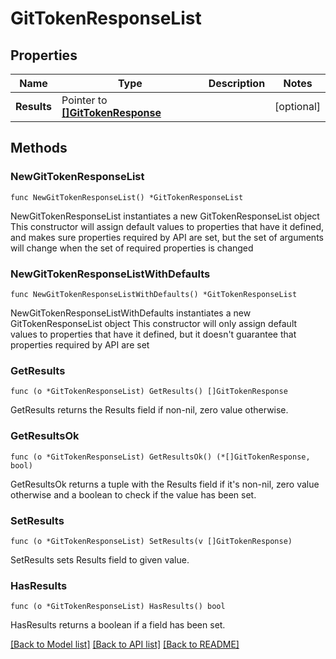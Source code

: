 # GitTokenResponseList

## Properties

Name | Type | Description | Notes
------------ | ------------- | ------------- | -------------
**Results** | Pointer to [**[]GitTokenResponse**](GitTokenResponse.md) |  | [optional] 

## Methods

### NewGitTokenResponseList

`func NewGitTokenResponseList() *GitTokenResponseList`

NewGitTokenResponseList instantiates a new GitTokenResponseList object
This constructor will assign default values to properties that have it defined,
and makes sure properties required by API are set, but the set of arguments
will change when the set of required properties is changed

### NewGitTokenResponseListWithDefaults

`func NewGitTokenResponseListWithDefaults() *GitTokenResponseList`

NewGitTokenResponseListWithDefaults instantiates a new GitTokenResponseList object
This constructor will only assign default values to properties that have it defined,
but it doesn't guarantee that properties required by API are set

### GetResults

`func (o *GitTokenResponseList) GetResults() []GitTokenResponse`

GetResults returns the Results field if non-nil, zero value otherwise.

### GetResultsOk

`func (o *GitTokenResponseList) GetResultsOk() (*[]GitTokenResponse, bool)`

GetResultsOk returns a tuple with the Results field if it's non-nil, zero value otherwise
and a boolean to check if the value has been set.

### SetResults

`func (o *GitTokenResponseList) SetResults(v []GitTokenResponse)`

SetResults sets Results field to given value.

### HasResults

`func (o *GitTokenResponseList) HasResults() bool`

HasResults returns a boolean if a field has been set.


[[Back to Model list]](../README.md#documentation-for-models) [[Back to API list]](../README.md#documentation-for-api-endpoints) [[Back to README]](../README.md)


